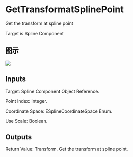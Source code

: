 # GetTransformatSplinePoint

Get the transform at spline point

Target is Spline Component

## 图示

![]($-20221218-21011070.png)

## Inputs

Target: Spline Component Object Reference.

Point Index: Integer.

Coordinate Space: ESplineCoordinateSpace Enum.

Use Scale: Boolean.  

## Outputs

Return Value: Transform. Get the transform at spline point.

